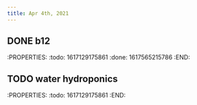 ```yaml
---
title: Apr 4th, 2021
---
```


## DONE b12
:PROPERTIES:
:todo: 1617129175861
:done: 1617565215786
:END:
## TODO water hydroponics
:PROPERTIES:
:todo: 1617129175861
:END:
